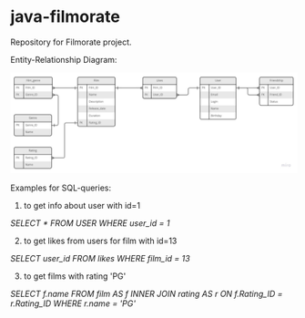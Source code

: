 # java-filmorate
Repository for Filmorate project.

Entity-Relationship Diagram:

![ERD of Filmorate](https://github.com/zykininho/java-filmorate/blob/main/Filmorate%20ERD%20v.4.jpg)

Examples for SQL-queries:

1. to get info about user with id=1

  *SELECT *
  FROM USER
  WHERE user_id = 1*
  
2. to get likes from users for film with id=13

  *SELECT user_id
  FROM likes
  WHERE film_id = 13*
  
3. to get films with rating 'PG'

  *SELECT f.name
  FROM film AS f
  INNER JOIN rating AS r ON f.Rating_ID = r.Rating_ID
  WHERE r.name = 'PG'*

